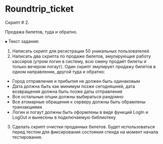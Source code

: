 # Roundtrip_ticket
Скрипт # 2.

Продажа билетов, туда и обратно.



⦁	Текст задания:
1. Написать скрипт для регистрации 50 уникальных пользователей
2. Написать два скрипта по продаже билетов, эмулирующие работу кассиров (утром логин в систему, всю смену продаёт билеты и только вечером логаут). Один скрипт эмулирует продажу билетов в одном направлении, другой туда и обратно:
- Город отправления и прибытия не должен быть одинаковым
- Дата должна быть как минимум позже сегодняшней, дата возвращения должна быть позже даты отправления
- Все остальные опции должны выбираться рандомно
- Все атомарные обращения к серверу должны быть обрамлены транзакциями
- Логин и логаут должны быть оформлены в виде функций LogIn и LogOut и вынесены в подключаемую библиотеку
3. Сделать скрипт очистки проданных билетов. Будет использоваться перед тестом для фиксирования состояния стенда на момент начала тестирования.
